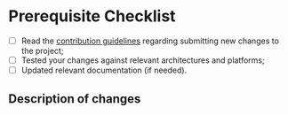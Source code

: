 # Prerequisite Checklist

<!--
Please mark items appropriately:
-->

- [ ] Read the [contribution guidelines](https://github.com/cs-pub-ro/operating-systems/blob/main/CONTRIBUTING.md#pull-requests) regarding submitting new changes to the project;
- [ ] Tested your changes against relevant architectures and platforms;
- [ ] Updated relevant documentation (if needed).

## Description of changes

<!--
Please provide a detailed description of the changes made in this new PR.
-->
